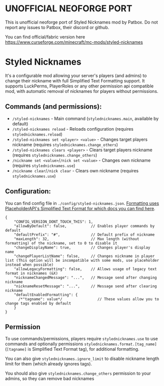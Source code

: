 # UNOFFICIAL NEOFORGE PORT
This is unofficial neoforge port of Styled Nicknames mod by Patbox.
Do not report any issues to Patbox, their discord or github.

You can find official/fabric version here https://www.curseforge.com/minecraft/mc-mods/styled-nicknames


# Styled Nicknames
It's a configurable mod allowing your server's players (and admins) to change their nickname with 
full Simplified Text Formatting support. It supports LuckPerms, PlayerRoles or any other permission api compatible mod, with automatic removal of nicknames for players without permissions.


## Commands (and permissions):
- `/styled-nicknames` - Main command (`stylednicknames.main`, available by default)
- `/styled-nicknames reload` - Reloads configuration (requires `stylednicknames.reload`)
- `/styled-nicknames set <player> <value>` - Changes target players nickname (requires `stylednicknames.change_others`)
- `/styled-nicknames clears <player>` - Clears target players nickname (requires `stylednicknames.change_others`)
- `/nickname set <value>`/`/nick set <value>` - Changes own nickname (requires `stylednicknames.use`)
- `/nickname clear`/`/nick clear` - Clears own nickname (requires `stylednicknames.use`)

## Configuration:
You can find config file in `./config/styled-nicknames.json`.
[Formatting uses PlaceholderAPI's Simplified Text Format for which docs you can find here](https://placeholders.pb4.eu/user/text-format/).

```json5
{
    "CONFIG_VERSION_DONT_TOUCH_THIS": 1,
    "allowByDefault": false,           // Enables player commands by default
    "defaultPrefix": "#",              // Default prefix of nickname
    "maxLength": 32,                   // Max length (without formatting) of the nickname, set to 0 to disable it 
    "changeDisplayName": true,         // Changes player's display name
    "changePlayerListName": false,     // Changes nickname in player list (This option will be incompatible with some mods, use placeholder instead when possible)
    "allowLegacyFormatting": false,    // Allows usage of legacy text format in nicknames (&X)
    "nicknameChangedMessage": "...",   // Message send after changing nickname
    "nicknameResetMessage": "...",     // Message send after clearing nickname
    "defaultEnabledFormatting": {
      /*"tagname": value*/                // These values allow you to change tags enabled by default
    }
}
```

## Permission
To use commands/permissions, players require `stylednicknames.use` to use commands and 
optionally permissions `stylednicknames.format.[tag_name]` (`[tagname]` is Simplified Text Format tag), 
for additional formatting.

You can also give `stylednicknames.ignore_limit` to disable nickname length limit for them (which already ignores tags).

You should also give `stylednicknames.change_others` permission to your admins, so they can remove bad nicknames